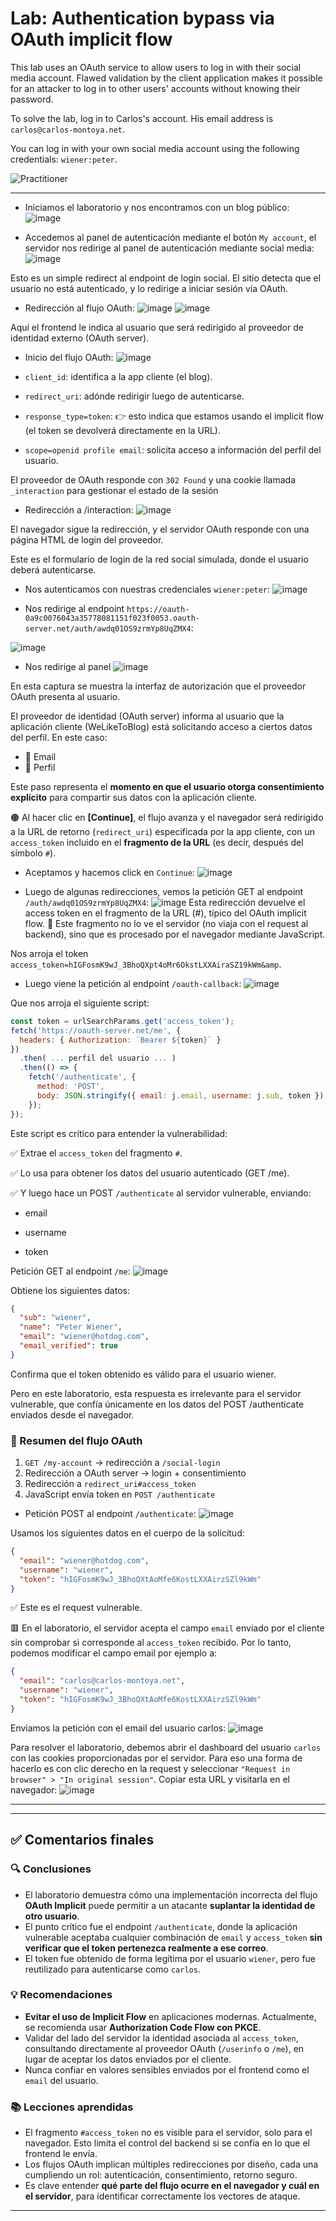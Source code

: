 # Lab: Authentication bypass via OAuth implicit flow

This lab uses an OAuth service to allow users to log in with their social media account. Flawed validation by the client application makes it possible for an attacker to log in to other users' accounts without knowing their password.

To solve the lab, log in to Carlos's account. His email address is `carlos@carlos-montoya.net`.

You can log in with your own social media account using the following credentials: `wiener:peter`.

![Practitioner](https://img.shields.io/badge/level-Apprentice-green) 

---

- Iniciamos el laboratorio y nos encontramos con un blog público:
![image](https://github.com/user-attachments/assets/6ab96322-ed8d-4a44-8eab-8666d9cb392f)

- Accedemos al panel de autenticación mediante el botón `My account`, el servidor nos redirige al panel de autenticación mediante social media:
![image](https://github.com/user-attachments/assets/30b76db7-5d14-4ad4-a630-fe8ae7f3cd26)

 Esto es un simple redirect al endpoint de login social. El sitio detecta que el usuario no está autenticado, y lo redirige a iniciar sesión vía OAuth.

- Redirección al flujo OAuth:
![image](https://github.com/user-attachments/assets/075dea35-fce3-4806-b029-765354152b91)
![image](https://github.com/user-attachments/assets/4982f90d-6239-4ae3-828e-50745fa11620)

Aquí el frontend le indica al usuario que será redirigido al proveedor de identidad externo (OAuth server).

- Inicio del flujo OAuth:
![image](https://github.com/user-attachments/assets/512e3862-1e37-4bd6-8891-81b87d9bf06a)
 - `client_id`: identifica a la app cliente (el blog).

 - `redirect_uri`: adónde redirigir luego de autenticarse.

 - `response_type=token`: 👉 esto indica que estamos usando el implicit flow (el token se devolverá directamente en la URL).

 - `scope=openid profile email`: solicita acceso a información del perfil del usuario.

 El proveedor de OAuth responde con `302 Found` y una cookie llamada `_interaction` para gestionar el estado de la sesión


- Redirección a /interaction:
![image](https://github.com/user-attachments/assets/edad755c-4aae-4edd-9960-882ef4def348)

El navegador sigue la redirección, y el servidor OAuth responde con una página HTML de login del proveedor.

Este es el formulario de login de la red social simulada, donde el usuario deberá autenticarse.

- Nos autenticamos con nuestras credenciales `wiener:peter`:
![image](https://github.com/user-attachments/assets/e4ff6c93-8b31-4440-ba1b-82e487e29127)

- Nos redirige al endpoint `https://oauth-0a9c0076043a35778081151f023f0053.oauth-server.net/auth/awdq01OS9zrmYp8UqZMX4`:

![image](https://github.com/user-attachments/assets/d9fcb388-6b84-4986-8a5d-27f9fa95d278)

- Nos redirige al panel
![image](https://github.com/user-attachments/assets/9f89d3b5-ae0b-426f-aa72-0f509c0de81c)


En esta captura se muestra la interfaz de autorización que el proveedor OAuth presenta al usuario.

El proveedor de identidad (OAuth server) informa al usuario que la aplicación cliente (WeLikeToBlog) está solicitando acceso a ciertos datos del perfil. En este caso:

- 📧 Email
- 👤 Perfil

Este paso representa el **momento en que el usuario otorga consentimiento explícito** para compartir sus datos con la aplicación cliente.

🟠 Al hacer clic en **[Continue]**, el flujo avanza y el navegador será redirigido a la URL de retorno (`redirect_uri`) especificada por la app cliente, con un `access_token` incluido en el **fragmento de la URL** (es decir, después del símbolo `#`).

- Aceptamos y hacemos click en `Continue`:
![image](https://github.com/user-attachments/assets/dc319802-e073-4609-8507-58ab3b5c35d1)

- Luego de algunas redirecciones, vemos la petición GET al endpoint `/auth/awdq01OS9zrmYp8UqZMX4`:
![image](https://github.com/user-attachments/assets/34df29ec-0fdf-452a-9f6a-28f87f56fc8d)
Esta redirección devuelve el access token en el fragmento de la URL (#), típico del OAuth implicit flow.
🔎 Este fragmento no lo ve el servidor (no viaja con el request al backend), sino que es procesado por el navegador mediante JavaScript.

Nos arroja el token `access_token=hIGFosmK9wJ_3BhoQXpt4oMr6OkstLXXAiraSZ19kWm&amp`.


- Luego viene la petición al endpoint `/oauth-callback`:
![image](https://github.com/user-attachments/assets/8a40a493-0776-4ccd-8aeb-c938d6f2f309)

Que nos arroja el siguiente script:
```javascript
const token = urlSearchParams.get('access_token');
fetch('https://oauth-server.net/me', {
  headers: { Authorization: `Bearer ${token}` }
})
  .then( ... perfil del usuario ... )
  .then(() => {
    fetch('/authenticate', {
      method: 'POST',
      body: JSON.stringify({ email: j.email, username: j.sub, token })
    });
});
```

Este script es crítico para entender la vulnerabilidad:

✅ Extrae el `access_token` del fragmento `#`.

✅ Lo usa para obtener los datos del usuario autenticado (GET /me).

✅ Y luego hace un POST `/authenticate` al servidor vulnerable, enviando:

- email

- username

- token

Petición GET al endpoint `/me`:
![image](https://github.com/user-attachments/assets/aae9a382-43d8-4372-80ca-659c67084cda)

Obtiene los siguientes datos:
```json
{
  "sub": "wiener",
  "name": "Peter Wiener",
  "email": "wiener@hotdog.com",
  "email_verified": true
}
```

Confirma que el token obtenido es válido para el usuario wiener.

Pero en este laboratorio, esta respuesta es irrelevante para el servidor vulnerable, que confía únicamente en los datos del POST /authenticate enviados desde el navegador.

### 🔁 Resumen del flujo OAuth

1. `GET /my-account` → redirección a `/social-login`
2. Redirección a OAuth server → login + consentimiento
3. Redirección a `redirect_uri#access_token`
4. JavaScript envía token en `POST /authenticate`


- Petición POST al endpoint `/authenticate`:
![image](https://github.com/user-attachments/assets/218af919-bd14-4a3d-a479-c0e590993212)

Usamos los siguientes datos en el cuerpo de la solicitud:
```json
{
  "email": "wiener@hotdog.com",
  "username": "wiener",
  "token": "hIGFosmK9wJ_3BhoQXtAoMfe6KostLXXAirzSZl9kWm"
}
```
✅ Este es el request vulnerable.

🟥 En el laboratorio, el servidor acepta el campo `email` enviado por el cliente sin comprobar si corresponde al `access_token` recibido. Por lo tanto, podemos modificar el campo email por ejemplo a:

```json
{
  "email": "carlos@carlos-montoya.net",
  "username": "wiener",
  "token": "hIGFosmK9wJ_3BhoQXtAoMfe6KostLXXAirzSZl9kWm"
}
```

Enviamos la petición con el email del usuario carlos:
![image](https://github.com/user-attachments/assets/a7672cea-76c6-40c0-b944-3acbf8a21dbe)

Para resolver el laboratorio, debemos abrir el dashboard del usuario `carlos` con las cookies proporcionadas por el servidor. Para eso una forma de hacerlo es con clic derecho en la request y seleccionar `"Request in browser" > "In original session"`. Copiar esta URL y visitarla en el navegador:
![image](https://github.com/user-attachments/assets/0ba60953-fc9c-47fc-8bd1-7b5c7cd05feb)


---

---

## ✅ Comentarios finales

### 🔍 Conclusiones

- El laboratorio demuestra cómo una implementación incorrecta del flujo **OAuth Implicit** puede permitir a un atacante **suplantar la identidad de otro usuario**.
- El punto crítico fue el endpoint `/authenticate`, donde la aplicación vulnerable aceptaba cualquier combinación de `email` y `access_token` **sin verificar que el token pertenezca realmente a ese correo**.
- El token fue obtenido de forma legítima por el usuario `wiener`, pero fue reutilizado para autenticarse como `carlos`.

### 💡 Recomendaciones

- **Evitar el uso de Implicit Flow** en aplicaciones modernas. Actualmente, se recomienda usar **Authorization Code Flow con PKCE**.
- Validar del lado del servidor la identidad asociada al `access_token`, consultando directamente al proveedor OAuth (`/userinfo` o `/me`), en lugar de aceptar los datos enviados por el cliente.
- Nunca confiar en valores sensibles enviados por el frontend como el `email` del usuario.

### 📚 Lecciones aprendidas

- El fragmento `#access_token` no es visible para el servidor, solo para el navegador. Esto limita el control del backend si se confía en lo que el frontend le envía.
- Los flujos OAuth implican múltiples redirecciones por diseño, cada una cumpliendo un rol: autenticación, consentimiento, retorno seguro.
- Es clave entender **qué parte del flujo ocurre en el navegador y cuál en el servidor**, para identificar correctamente los vectores de ataque.

---



